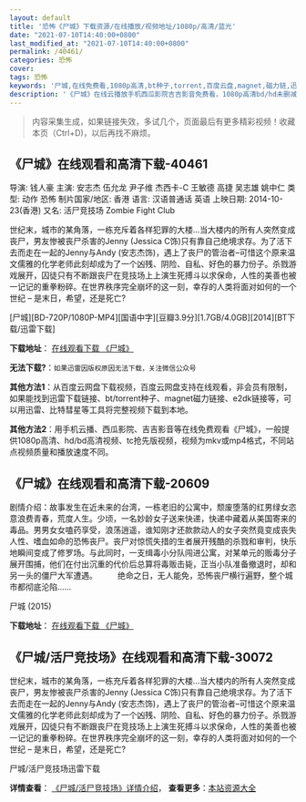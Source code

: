 ```yaml
---
layout: default
title: '恐怖《尸城》下载资源/在线播放/视频地址/1080p/高清/蓝光'
date: "2021-07-10T14:40:00+0800"
last_modified_at: "2021-07-10T14:40:00+0800"
permalink: /40461/
categories: 恐怖
cover:
tags: 恐怖
keywords: '尸城,在线免费看,1080p高清,bt种子,torrent,百度云盘,magnet,磁力链,迅雷下载资源'
description: '《尸城》在线云播放手机西瓜影院吉吉影音免费看，1080p高清bd/hd未删减完整版和tc抢先枪版，mkv/mp4格式，附带bt/torrent种子、magnet/磁力链、百度云盘、网盘资源迅雷下载链接'
---
```


>内容采集生成，如果链接失效，多试几个，页面最后有更多精彩视频！收藏本页（Ctrl+D)，以后再找不麻烦。


## 《尸城》在线观看和高清下载-40461

导演: 钱人豪 主演: 安志杰 伍允龙 尹子维 杰西卡-C 王敏德 高捷 吴志雄 姚中仁 类型: 动作 恐怖 制片国家/地区: 香港 语言: 汉语普通话 英语 上映日期: 2014-10-23(香港) 又名: 活尸竞技场 Zombie Fight Club

世纪末，城市的某角落，一栋充斥着各样犯罪的大楼…当大楼内的所有人突然变成丧尸，男友惨被丧尸杀害的Jenny (Jessica C饰)只有靠自己绝境求存。为了活下去而走在一起的Jenny与Andy (安志杰饰)，遇上了丧尸的管治者–可惜这个原来温文儒雅的化学老师此刻却成为了一个凶残、阴险、自私、好色的暴力份子。杀戮游戏展开，囚徒只有不断跟丧尸在竞技场上上演生死搏斗以求保命，人性的美善也被一记记的重拳粉碎。在世界秩序完全崩坏的这一刻，幸存的人类将面对如何的一个世纪 – 是末日，希望，还是死亡?


[尸城][BD-720P/1080P-MP4][国语中字][豆瓣3.9分][1.7GB/4.0GB][2014][BT下载/迅雷下载]

**下载地址**： [在线观看下载 《尸城》](https://www.btdx8.com/torrent/zombie_fight_club_2014.html) 


**无法下载?**：`如果迅雷因版权原因无法下载，关注微信公众号 `

**其他方法1**：从百度云网盘下载视频，百度云网盘支持在线观看，非会员有限制，如果能找到迅雷下载链接、bt/torrent种子、magnet磁力链接、e2dk链接等，可以用迅雷、比特彗星等工具将完整视频下载到本地。

**其他方法2**：用手机云播、西瓜影院、吉吉影音等在线免费观看《尸城》，一般提供1080p高清、hd/bd高清视频、tc抢先版视频，视频为mkv或mp4格式，不同站点视频质量和播放速度不同。


## 《尸城》在线观看和高清下载-20609

剧情介绍：故事发生在近未来的台湾，一栋老旧的公寓中，颓废堕落的红男绿女恣意浪费青春，荒度人生。少顷，一名妙龄女子送来快递，快递中藏着从美国寄来的毒品。男男女女嗑药享受，浪荡逍遥，谁知刚才还款款动人的女子突然竟变成丧失人性、嗜血如命的恐怖丧尸。丧尸对惊慌失措的生者展开残酷的杀戮和审判，快乐地瞬间变成了修罗场。与此同时，一支缉毒小分队闯进公寓，对某单元的贩毒分子展开围捕，他们在付出沉重的代价后总算将毒贩击毙，正当小队准备撤退时，却和另一头的僵尸大军遭遇。  　　绝命之日，无人能免，恐怖丧尸横行遍野，整个城市都彻底沦陷……


尸城 (2015)

**下载地址**： [在线观看下载 《尸城》](https://www.btbtdy.me/btdy/dy1780.html) 


## 《尸城/活尸竞技场》在线观看和高清下载-30072

世纪末，城市的某角落，一栋充斥着各样犯罪的大楼&hellip;当大楼内的所有人突然变成丧尸，男友惨被丧尸杀害的Jenny (Jessica C饰)只有靠自己绝境求存。为了活下去而走在一起的Jenny与Andy (安志杰饰)，遇上了丧尸的管治者&ndash;可惜这个原来温文儒雅的化学老师此刻却成为了一个凶残、阴险、自私、好色的暴力份子。杀戮游戏展开，囚徒只有不断跟丧尸在竞技场上上演生死搏斗以求保命，人性的美善也被一记记的重拳粉碎。在世界秩序完全崩坏的这一刻，幸存的人类将面对如何的一个世纪 – 是末日，希望，还是死亡?


尸城/活尸竞技场迅雷下载

**详情查看**： [《尸城/活尸竞技场》详情介绍](/movie/30072/)， **查看更多**：[本站资源大全](/movie/t/all/)

